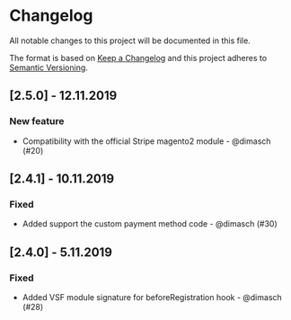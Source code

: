 # Changelog
All notable changes to this project will be documented in this file.

The format is based on [Keep a Changelog](https://keepachangelog.com/en/1.0.0/)
and this project adheres to [Semantic Versioning](https://semver.org/spec/v2.0.0.html).

## [2.5.0] - 12.11.2019

### New feature
- Compatibility with the official Stripe magento2 module - @dimasch (#20)

## [2.4.1] - 10.11.2019

### Fixed
- Added support the custom payment method code - @dimasch (#30)

## [2.4.0] - 5.11.2019

### Fixed
- Added VSF module signature for beforeRegistration hook - @dimasch (#28)